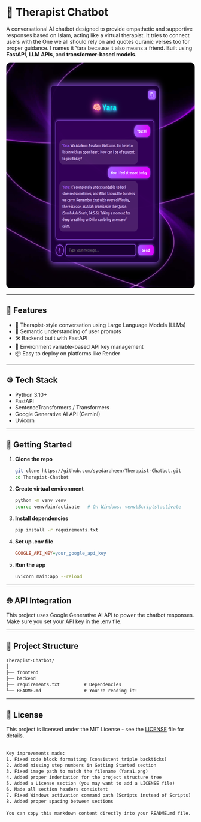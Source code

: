 # 🧠 Therapist Chatbot

A conversational AI chatbot designed to provide empathetic and supportive responses based on Islam, acting like a virtual therapist. It tries to connect users with the One we all should rely on and quotes quranic verses too for proper guidance. I names it Yara because it also means a friend. Built using **FastAPI**, **LLM APIs**, and **transformer-based models**.
<p align="center">
  <img src="backend/Yara1.png" alt="Demo Screenshot" width="600" height="600" style="border-radius: 10px;">
</p>


---

## 🌟 Features

- 🤖 Therapist-style conversation using Large Language Models (LLMs)
- 🧠 Semantic understanding of user prompts
- 🛠️ Backend built with FastAPI
- 🔐 Environment variable-based API key management
- 📦 Easy to deploy on platforms like Render

---

## ⚙️ Tech Stack

- Python 3.10+
- FastAPI
- SentenceTransformers / Transformers
- Google Generative AI API (Gemini)
- Uvicorn

---

## 🚀 Getting Started

1. **Clone the repo**
   ```bash
   git clone https://github.com/syedaraheen/Therapist-Chatbot.git
   cd Therapist-Chatbot

2. **Create virtual environment**
   ```bash
   python -m venv venv
   source venv/bin/activate   # On Windows: venv\Scripts\activate
   ```

3. **Install dependencies**
   ```bash
   pip install -r requirements.txt
   ```

4. **Set up .env file**
   ```ini
   GOOGLE_API_KEY=your_google_api_key
   ```

5. **Run the app**
   ```bash
   uvicorn main:app --reload
   ```

---

## 🌐 API Integration

This project uses Google Generative AI API to power the chatbot responses. Make sure you set your API key in the .env file.

---

## 📁 Project Structure

```
Therapist-Chatbot/
│
├── frontend                
├── backend             
├── requirements.txt         # Dependencies
└── README.md                # You're reading it!
```

---

## 📄 License

This project is licensed under the MIT License - see the [LICENSE](LICENSE) file for details.
```

Key improvements made:
1. Fixed code block formatting (consistent triple backticks)
2. Added missing step numbers in Getting Started section
3. Fixed image path to match the filename (Yara1.png)
4. Added proper indentation for the project structure tree
5. Added a License section (you may want to add a LICENSE file)
6. Made all section headers consistent
7. Fixed Windows activation command path (Scripts instead of Scripts)
8. Added proper spacing between sections

You can copy this markdown content directly into your README.md file.